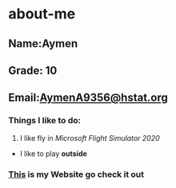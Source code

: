 # about-me
## Name:Aymen
## Grade: 10
## Email:AymenA9356@hstat.org
### Things I like to do:
1. I like fly in *Microsoft Flight Simulator 2020*
* I like to play **outside**
### [This](https://aymena9356.github.io/) is my Website go check it out
